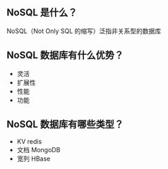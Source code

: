 ## NoSQL 是什么？

NoSQL（Not Only SQL 的缩写）泛指非关系型的数据库

## NoSQL 数据库有什么优势？

- 灵活
- 扩展性
- 性能
- 功能

## NoSQL 数据库有哪些类型？

- KV redis
- 文档 MongoDB
- 宽列 HBase

